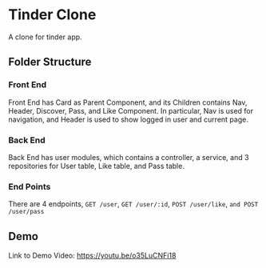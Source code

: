 # Tinder Clone
A clone for tinder app.
## **Folder Structure**
### **Front End**
Front End has Card as Parent Component, and its Children contains Nav, Header, Discover, Pass, and Like Component. In particular, Nav is used for navigation, and Header is used to show logged in user and current page. 

### **Back End**
Back End has user modules, which contains a controller, a service, and 3 repositories for User table, Like table, and Pass table.

### **End Points**
There are 4 endpoints, `GET /user`, `GET /user/:id`, `POST /user/like`, `and POST /user/pass`

## **Demo**
Link to Demo Video: https://youtu.be/o35LuCNFi18





